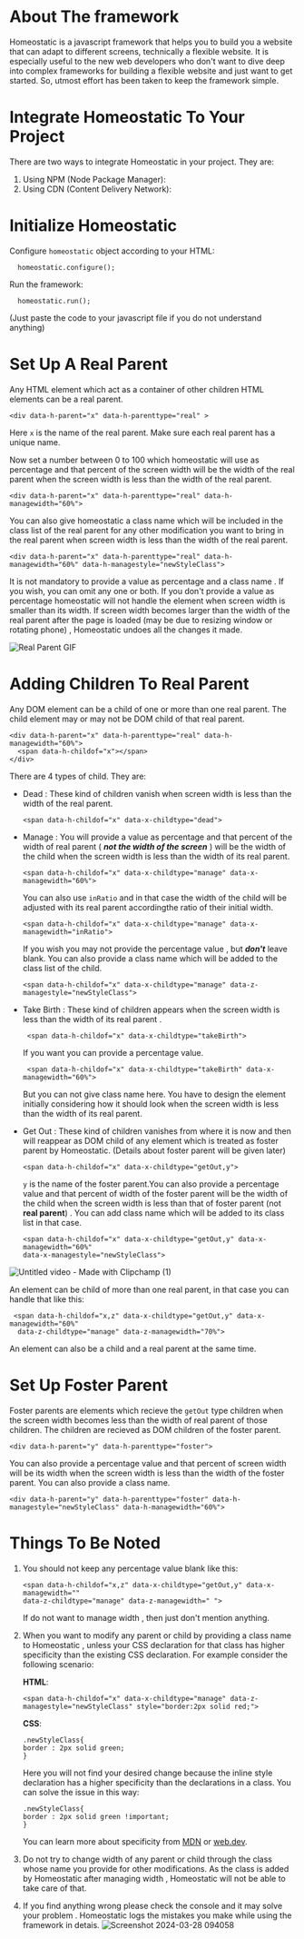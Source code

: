 
# About The framework
Homeostatic is a javascript framework that helps you to build you a website that can adapt to different screens, technically a flexible website. It is especially useful to the new web developers who don't want to dive deep into complex frameworks for building a flexible website and just want to get started. So, utmost effort has been taken to keep the framework simple.

# Integrate Homeostatic To Your Project
There are two ways to integrate Homeostatic in your project. They are:
 1. Using NPM (Node Package Manager):
 2. Using CDN (Content Delivery Network):

# Initialize Homeostatic

Configure `homeostatic` object according to your HTML:

```
  homeostatic.configure();
```
Run the framework:

```
  homeostatic.run();
```
 (Just paste the code to your javascript file if you do not understand anything)

# Set Up A Real Parent
 Any HTML element which act as a container of other children HTML elements can be a real parent. 
 ```
 <div data-h-parent="x" data-h-parenttype="real" >
 ```
Here `x` is the name of the real parent. Make sure each real parent has a unique name.

Now set a number between 0 to 100 which homeostatic will use as percentage and that percent of the screen width will be the width of the real parent when the screen width is less than the width of the real parent. 
```
<div data-h-parent="x" data-h-parenttype="real" data-h-managewidth="60%">
```
You can also give homeostatic a class name which will be included in the class list of the real parent for any other modification you want to bring in the real parent when screen width is less than the width of the real parent.
```
<div data-h-parent="x" data-h-parenttype="real" data-h-managewidth="60%" data-h-managestyle="newStyleClass">
```
It is not mandatory to provide a value as percentage and a class name . If you wish, you can omit any one or both.
If you don't provide a value as percentage homeostatic will not handle the element when screen width is smaller than its width. 
If screen width becomes larger than the width of the real parent after the page is loaded (may be due to resizing window or rotating phone) , Homeostatic undoes all the changes it made.

![Real Parent GIF](https://github.com/SaaminRahman/Homeostatic/assets/163336763/2ee8ec6f-b326-4f25-944f-0a1191ba235c)

# Adding Children To Real Parent
Any DOM element can be a child of one or more than one real parent. The child element may or may not be DOM child of that real parent.

```
<div data-h-parent="x" data-h-parenttype="real" data-h-managewidth="60%">
  <span data-h-childof="x"></span>
</div>
```
There are 4 types of child. They are:
- Dead : These kind of children vanish when screen width is less than the width of 
  the real parent.
  
  ```
  <span data-h-childof="x" data-x-childtype="dead">
  ```
- Manage : You will provide a value as percentage and that percent of the width of 
  real parent ( _**not the width of the screen**_ ) will be the width of the child
  when the screen width is less than the width of its real parent.
  
  ```
  <span data-h-childof="x" data-x-childtype="manage" data-x-managewidth="60%">
  ```
  You can also use `inRatio` and in that case the width of the child will be
  adjusted with its real parent accordingthe ratio of their initial width.
  
  ```
  <span data-h-childof="x" data-x-childtype="manage" data-x-managewidth="inRatio">
  ```
  If you wish you may not provide the percentage value , but _**don't**_ leave 
  blank.
  You can also provide a class name which will be added to the class list of the 
  child.
  
  ```
  <span data-h-childof="x" data-x-childtype="manage" data-z-managestyle="newStyleClass">
  ```
- Take Birth : These kind of children appears when the screen width is less than the 
  width of its real parent .
  
  ```
   <span data-h-childof="x" data-x-childtype="takeBirth">
  ```
  If you want you can provide a percentage value.
  
  ```
   <span data-h-childof="x" data-x-childtype="takeBirth" data-x-managewidth="60%">
  ```
  But you can not give class name here. You have to design the element initially 
  considering how it should look when the screen width is less than the width of 
  its real parent.
- Get Out : These kind of children vanishes from where it is now and then will 
  reappear as DOM child of any element which is treated as foster parent by 
  Homeostatic. (Details about foster parent will be given later)
  
  ```
  <span data-h-childof="x" data-x-childtype="getOut,y">
  ```
  `y` is the name of the foster parent.You can also provide a percentage value and 
  that percent of width of the foster parent will be the width of the child when 
  the screen width is less than that of foster parent (not **real parent**) . You 
  can add class name which will be added to its class list in that case.
  
  ```
  <span data-h-childof="x" data-x-childtype="getOut,y" data-x-managewidth="60%" 
  data-x-managestyle="newStyleClass">
  ```
![Untitled video - Made with Clipchamp (1)](https://github.com/SaaminRahman/Homeostatic/assets/163336763/325e891f-8705-4a76-a920-08e59e91a5c6)

An element can be child of more than one real parent, in that case you can handle that like this:

```
 <span data-h-childof="x,z" data-x-childtype="getOut,y" data-x-managewidth="60%" 
  data-z-childtype="manage" data-z-managewidth="70%">
```
An element can also be a child and a real parent at the same time.
# Set Up Foster Parent 
Foster parents are elements which recieve the `getOut` type children when the screen width becomes less than the width of real parent of those children. The children are recieved as DOM children of the foster parent.

```
<div data-h-parent="y" data-h-parenttype="foster">
```
You can also provide a percentage value and that percent of screen width will be its width when the screen width is less than the width of the foster parent. You can also provide a class name.

```
<div data-h-parent="y" data-h-parenttype="foster" data-h-managestyle="newStyleClass" data-h-managewidth="60%">
```
# Things To Be Noted
1. You should not keep any percentage value blank like this:
   
   ```
   <span data-h-childof="x,z" data-x-childtype="getOut,y" data-x-managewidth="" 
   data-z-childtype="manage" data-z-managewidth=" ">
   ```
   If do not want to manage width , then just don't mention anything.
2. When you want to modify any parent or child by providing a class name to Homeostatic , unless your CSS declaration for that class has higher specificity than the existing CSS 
   declaration. For example consider the following scenario:
   
   **HTML**:
   
   ```
   <span data-h-childof="x" data-x-childtype="manage" data-z-managestyle="newStyleClass" style="border:2px solid red;">
   ```
   **CSS**:
   ```
   .newStyleClass{
   border : 2px solid green;
   }
   ```
   Here you will not find your desired change because the inline style declaration has a higher specificity than the declarations in a class. You can solve the issue in this way:

   ```
   .newStyleClass{
   border : 2px solid green !important;
   }
   ```
   You can learn more about specificity from [MDN](https://developer.mozilla.org/en-US/docs/Web/CSS/Specificity) or [web.dev](https://web.dev/learn/css/specificity).
4. Do not try to change width of any parent or child through the class whose name you provide for other modifications. As the class is added by Homeostatic after managing width , 
   Homeostatic will not be able to take care of that.
5. If you find anything wrong please check the console and it may solve your problem . Homeostatic logs the mistakes you make while using the framework in detais.
   ![Screenshot 2024-03-28 094058](https://github.com/SaaminRahman/Homeostatic/assets/163336763/c9e6d7e2-03dc-408d-82df-e8df481bce69)

  
    
